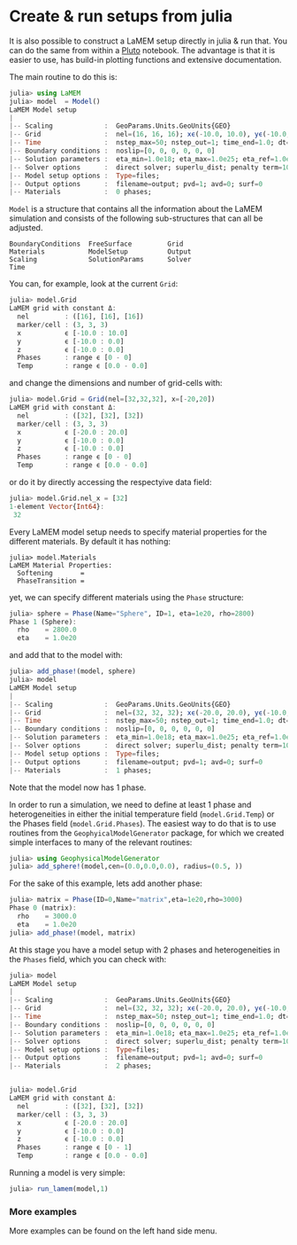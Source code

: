 # Create & run setups from julia

It is also possible to construct a LaMEM setup directly in julia & run that. You can do the same from within a [Pluto](https://plutojl.org) notebook. The advantage is that it is easier to use, has build-in plotting functions and extensive documentation. 

The main routine to do this is: 

```julia
julia> using LaMEM
julia> model  = Model()
LaMEM Model setup
|
|-- Scaling             :  GeoParams.Units.GeoUnits{GEO}
|-- Grid                :  nel=(16, 16, 16); xϵ(-10.0, 10.0), yϵ(-10.0, 0.0), zϵ(-10.0, 0.0) 
|-- Time                :  nstep_max=50; nstep_out=1; time_end=1.0; dt=0.05
|-- Boundary conditions :  noslip=[0, 0, 0, 0, 0, 0]
|-- Solution parameters :  eta_min=1.0e18; eta_max=1.0e25; eta_ref=1.0e20; act_temp_diff=0
|-- Solver options      :  direct solver; superlu_dist; penalty term=10000.0
|-- Model setup options :  Type=files; 
|-- Output options      :  filename=output; pvd=1; avd=0; surf=0
|-- Materials           :  0 phases;
```

`Model` is a structure that contains all the information about the LaMEM simulation and consists of the following sub-structures that can all be adjusted.
```
BoundaryConditions  FreeSurface         Grid                
Materials           ModelSetup          Output              
Scaling             SolutionParams      Solver              
Time
```

You can, for example, look at the current `Grid`:
```julia
julia> model.Grid
LaMEM grid with constant Δ: 
  nel         : ([16], [16], [16])
  marker/cell : (3, 3, 3)
  x           ϵ [-10.0 : 10.0]
  y           ϵ [-10.0 : 0.0]
  z           ϵ [-10.0 : 0.0]
  Phases      : range ϵ [0 - 0]
  Temp        : range ϵ [0.0 - 0.0]
```
and change the dimensions and number of grid-cells with:
```julia
julia> model.Grid = Grid(nel=[32,32,32], x=[-20,20])
LaMEM grid with constant Δ: 
  nel         : ([32], [32], [32])
  marker/cell : (3, 3, 3)
  x           ϵ [-20.0 : 20.0]
  y           ϵ [-10.0 : 0.0]
  z           ϵ [-10.0 : 0.0]
  Phases      : range ϵ [0 - 0]
  Temp        : range ϵ [0.0 - 0.0]
```
or do it by directly accessing the respectyive data field:
```julia
julia> model.Grid.nel_x = [32]
1-element Vector{Int64}:
 32
```

Every LaMEM model setup needs to specify material properties for the different materials. By default it has nothing:
```
julia> model.Materials
LaMEM Material Properties: 
  Softening       = 
  PhaseTransition =
```

yet, we can specify different materials using the `Phase` structure:
```julia
julia> sphere = Phase(Name="Sphere", ID=1, eta=1e20, rho=2800)
Phase 1 (Sphere): 
  rho    = 2800.0 
  eta    = 1.0e20 
```
and add that to the model with:
```julia
julia> add_phase!(model, sphere)
julia> model
LaMEM Model setup
|
|-- Scaling             :  GeoParams.Units.GeoUnits{GEO}
|-- Grid                :  nel=(32, 32, 32); xϵ(-20.0, 20.0), yϵ(-10.0, 0.0), zϵ(-10.0, 0.0) 
|-- Time                :  nstep_max=50; nstep_out=1; time_end=1.0; dt=0.05
|-- Boundary conditions :  noslip=[0, 0, 0, 0, 0, 0]
|-- Solution parameters :  eta_min=1.0e18; eta_max=1.0e25; eta_ref=1.0e20; act_temp_diff=0
|-- Solver options      :  direct solver; superlu_dist; penalty term=10000.0
|-- Model setup options :  Type=files; 
|-- Output options      :  filename=output; pvd=1; avd=0; surf=0
|-- Materials           :  1 phases; 
```
Note that the model now has 1 phase.

In order to run a simulation, we need to define at least 1 phase and heterogeneities in either the initial temperature field (`model.Grid.Temp`) or the Phases field (`model.Grid.Phases`).
The easiest way to do that is to use routines from the `GeophyicalModelGenerator` package, for which we created simple interfaces to many of the relevant routines:
```julia
julia> using GeophysicalModelGenerator
julia> add_sphere!(model,cen=(0.0,0.0,0.0), radius=(0.5, ))
```

For the sake of this example, lets add another phase:
```julia
julia> matrix = Phase(ID=0,Name="matrix",eta=1e20,rho=3000)
Phase 0 (matrix): 
  rho    = 3000.0 
  eta    = 1.0e20 
julia> add_phase!(model, matrix)
```

At this stage you have a model setup with 2 phases and heterogeneities in the `Phases` field, which you can check with:
```julia 
julia> model
LaMEM Model setup
|
|-- Scaling             :  GeoParams.Units.GeoUnits{GEO}
|-- Grid                :  nel=(32, 32, 32); xϵ(-20.0, 20.0), yϵ(-10.0, 0.0), zϵ(-10.0, 0.0) 
|-- Time                :  nstep_max=50; nstep_out=1; time_end=1.0; dt=0.05
|-- Boundary conditions :  noslip=[0, 0, 0, 0, 0, 0]
|-- Solution parameters :  eta_min=1.0e18; eta_max=1.0e25; eta_ref=1.0e20; act_temp_diff=0
|-- Solver options      :  direct solver; superlu_dist; penalty term=10000.0
|-- Model setup options :  Type=files; 
|-- Output options      :  filename=output; pvd=1; avd=0; surf=0
|-- Materials           :  2 phases; 


julia> model.Grid
LaMEM grid with constant Δ: 
  nel         : ([32], [32], [32])
  marker/cell : (3, 3, 3)
  x           ϵ [-20.0 : 20.0]
  y           ϵ [-10.0 : 0.0]
  z           ϵ [-10.0 : 0.0]
  Phases      : range ϵ [0 - 1]
  Temp        : range ϵ [0.0 - 0.0]
```

Running a model is very simple:
```julia
julia> run_lamem(model,1)
```

### More examples
More examples can be found on the left hand side menu.
